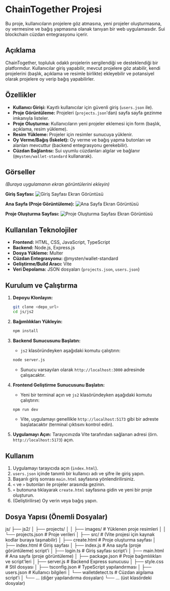 # ChainTogether Projesi

Bu proje, kullanıcıların projelere göz atmasına, yeni projeler oluşturmasına, oy vermesine ve bağış yapmasına olanak tanıyan bir web uygulamasıdır. Sui blockchain cüzdan entegrasyonu içerir.

## Açıklama

ChainTogether, topluluk odaklı projelerin sergilendiği ve desteklendiği bir platformdur. Kullanıcılar giriş yapabilir, mevcut projelere göz atabilir, kendi projelerini (başlık, açıklama ve resimle birlikte) ekleyebilir ve potansiyel olarak projelere oy verip bağış yapabilirler.

## Özellikler

*   **Kullanıcı Girişi:** Kayıtlı kullanıcılar için güvenli giriş (`users.json` ile).
*   **Proje Görüntüleme:** Projeleri (`projects.json`'dan) sayfa sayfa gezinme imkanıyla listeler.
*   **Proje Oluşturma:** Kullanıcıların yeni projeler eklemesi için form (başlık, açıklama, resim yükleme).
*   **Resim Yükleme:** Projeler için resimler sunucuya yüklenir.
*   **Oy Verme/Bağış (İskelet):** Oy verme ve bağış yapma butonları ve alanları mevcuttur (backend entegrasyonu gerekebilir).
*   **Cüzdan Bağlantısı:** Sui uyumlu cüzdanları algılar ve bağlanır (`@mysten/wallet-standard` kullanarak).

## Görseller

*(Buraya uygulamanın ekran görüntülerini ekleyin)*

**Giriş Sayfası:**
![Giriş Sayfası Ekran Görüntüsü](buraya_giris_sayfasi_resmi_linki_ekleyin.png)

**Ana Sayfa (Proje Görüntüleme):**
![Ana Sayfa Ekran Görüntüsü](buraya_ana_sayfa_resmi_linki_ekleyin.png)

**Proje Oluşturma Sayfası:**
![Proje Oluşturma Sayfası Ekran Görüntüsü](buraya_olusturma_sayfasi_resmi_linki_ekleyin.png)

## Kullanılan Teknolojiler

*   **Frontend:** HTML, CSS, JavaScript, TypeScript
*   **Backend:** Node.js, Express.js
*   **Dosya Yükleme:** Multer
*   **Cüzdan Entegrasyonu:** @mysten/wallet-standard
*   **Geliştirme/Build Aracı:** Vite
*   **Veri Depolama:** JSON dosyaları (`projects.json`, `users.json`)

## Kurulum ve Çalıştırma

1.  **Depoyu Klonlayın:**
    ```bash
    git clone <depo_url>
    cd js/js2
    ```
2.  **Bağımlılıkları Yükleyin:**
    ```bash
    npm install
    ```
3.  **Backend Sunucusunu Başlatın:**
    *   `js2` klasöründeyken aşağıdaki komutu çalıştırın:
    ```bash
    node server.js
    ```
    *   Sunucu varsayılan olarak `http://localhost:3000` adresinde çalışacaktır.

4.  **Frontend Geliştirme Sunucusunu Başlatın:**
    *   Yeni bir terminal açın ve `js2` klasöründeyken aşağıdaki komutu çalıştırın:
    ```bash
    npm run dev
    ```
    *   Vite, uygulamayı genellikle `http://localhost:5173` gibi bir adreste başlatacaktır (terminal çıktısını kontrol edin).

5.  **Uygulamayı Açın:** Tarayıcınızda Vite tarafından sağlanan adresi (örn. `http://localhost:5173`) açın.

## Kullanım

1.  Uygulamayı tarayıcıda açın (`index.html`).
2.  `users.json` içinde tanımlı bir kullanıcı adı ve şifre ile giriş yapın.
3.  Başarılı giriş sonrası `main.html` sayfasına yönlendirilirsiniz.
4.  `<` ve `>` butonları ile projeler arasında gezinin.
5.  `+` butonuna tıklayarak `create.html` sayfasına gidin ve yeni bir proje oluşturun.
6.  (Geliştirilirse) Oy verin veya bağış yapın.

## Dosya Yapısı (Önemli Dosyalar)
js/ 
├── js2/ 
│ ├── projects/ 
│ │ ├── images/ # Yüklenen proje resimleri
│ │ └── projects.json # Proje verileri 
│ ├── src/ # (Vite projesi için kaynak kodlar buraya taşınabilir) 
│ ├── create.html # Proje oluşturma sayfası │
├── index.html # Giriş sayfası │ ├── index.js # Ana sayfa (proje görüntüleme) script'i │ ├── login.ts # Giriş sayfası script'i │ ├── main.html # Ana sayfa (proje görüntüleme) │ ├── package.json # Proje bağımlılıkları ve script'leri │ ├── server.js # Backend Express sunucusu │ ├── style.css # Stil dosyası │ ├── tsconfig.json # TypeScript yapılandırması │ ├── users.json # Kullanıcı bilgileri │ └── walletdetect.ts # Cüzdan algılama script'i │ └── ... (diğer yapılandırma dosyaları) └── ... (üst klasördeki dosyalar)

